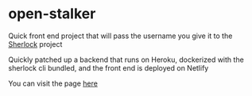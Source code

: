 # open-stalker
Quick front end project that will pass the username you give it to the [Sherlock](https://github.com/sherlock-project/sherlock) project

Quickly patched up a backend that runs on Heroku, dockerized with the sherlock cli bundled, and the front end is deployed on Netlify

You can visit the page [here](openstalker.online)
